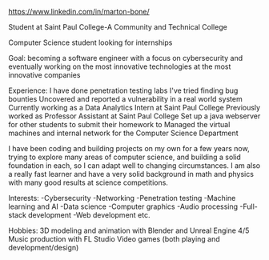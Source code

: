 https://www.linkedin.com/in/marton-bone/

Student at Saint Paul College-A Community and Technical College

Computer Science student looking for internships

Goal: becoming a software engineer with a focus on cybersecurity and eventually working on the most innovative technologies at the most innovative companies

Experience:
I have done penetration testing labs
I've tried finding bug bounties
Uncovered and reported a vulnerability in a real world  system
Currently working as a Data Analytics Intern at Saint Paul College
Previously worked as Professor Assistant at Saint Paul College
Set up a java webserver for other students to submit their homework to
Managed the virtual machines and internal network for the Computer Science Department

I have been coding and building projects on my own for a few years now, trying to explore many areas of computer science, and building a solid foundation in each, so I can adapt well to changing circumstances.
I am also a really fast learner and have a very solid background in math and physics with many good results at science competitions.

Interests:
-Cybersecurity
-Networking
-Penetration testing
-Machine learning and AI
-Data science
-Computer graphics
-Audio processing
-Full-stack development
-Web development
etc.

Hobbies:
3D modeling and animation with Blender and Unreal Engine 4/5
Music production with FL Studio
Video games (both playing and development/design)
